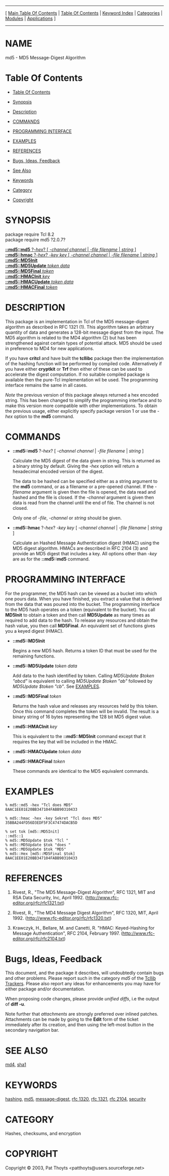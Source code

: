 
[//000000001]: # (md5 \- MD5 Message\-Digest Algorithm)
[//000000002]: # (Generated from file 'md5\.man' by tcllib/doctools with format 'markdown')
[//000000003]: # (Copyright &copy; 2003, Pat Thoyts <patthoyts@users\.sourceforge\.net>)
[//000000004]: # (md5\(n\) 2\.0\.8 tcllib "MD5 Message\-Digest Algorithm")

<hr> [ <a href="../../../../toc.md">Main Table Of Contents</a> &#124; <a
href="../../../toc.md">Table Of Contents</a> &#124; <a
href="../../../../index.md">Keyword Index</a> &#124; <a
href="../../../../toc0.md">Categories</a> &#124; <a
href="../../../../toc1.md">Modules</a> &#124; <a
href="../../../../toc2.md">Applications</a> ] <hr>

# NAME

md5 \- MD5 Message\-Digest Algorithm

# <a name='toc'></a>Table Of Contents

  - [Table Of Contents](#toc)

  - [Synopsis](#synopsis)

  - [Description](#section1)

  - [COMMANDS](#section2)

  - [PROGRAMMING INTERFACE](#section3)

  - [EXAMPLES](#section4)

  - [REFERENCES](#section5)

  - [Bugs, Ideas, Feedback](#section6)

  - [See Also](#seealso)

  - [Keywords](#keywords)

  - [Category](#category)

  - [Copyright](#copyright)

# <a name='synopsis'></a>SYNOPSIS

package require Tcl 8\.2  
package require md5 ?2\.0\.7?  

[__::md5::md5__ ?*\-hex*? \[ *\-channel channel* &#124; *\-file filename* &#124; *string* \]](#1)  
[__::md5::hmac__ ?*\-hex*? *\-key key* \[ *\-channel channel* &#124; *\-file filename* &#124; *string* \]](#2)  
[__::md5::MD5Init__](#3)  
[__::md5::MD5Update__ *token* *data*](#4)  
[__::md5::MD5Final__ *token*](#5)  
[__::md5::HMACInit__ *key*](#6)  
[__::md5::HMACUpdate__ *token* *data*](#7)  
[__::md5::HMACFinal__ *token*](#8)  

# <a name='description'></a>DESCRIPTION

This package is an implementation in Tcl of the MD5 message\-digest algorithm as
described in RFC 1321 \(1\)\. This algorithm takes an arbitrary quantity of data
and generates a 128\-bit message digest from the input\. The MD5 algorithm is
related to the MD4 algorithm \(2\) but has been strengthened against certain types
of potential attack\. MD5 should be used in preference to MD4 for new
applications\.

If you have __critcl__ and have built the __tcllibc__ package then the
implementation of the hashing function will be performed by compiled code\.
Alternatively if you have either __cryptkit__ or __Trf__ then either of
these can be used to accelerate the digest computation\. If no suitable compiled
package is available then the pure\-Tcl implementation wil be used\. The
programming interface remains the same in all cases\.

*Note* the previous version of this package always returned a hex encoded
string\. This has been changed to simplify the programming interface and to make
this version more compatible with other implementations\. To obtain the previous
usage, either explicitly specify package version 1 or use the *\-hex* option to
the __md5__ command\.

# <a name='section2'></a>COMMANDS

  - <a name='1'></a>__::md5::md5__ ?*\-hex*? \[ *\-channel channel* &#124; *\-file filename* &#124; *string* \]

    Calculate the MD5 digest of the data given in string\. This is returned as a
    binary string by default\. Giving the *\-hex* option will return a
    hexadecimal encoded version of the digest\.

    The data to be hashed can be specified either as a string argument to the
    __md5__ command, or as a filename or a pre\-opened channel\. If the
    *\-filename* argument is given then the file is opened, the data read and
    hashed and the file is closed\. If the *\-channel* argument is given then
    data is read from the channel until the end of file\. The channel is not
    closed\.

    Only one of *\-file*, *\-channel* or *string* should be given\.

  - <a name='2'></a>__::md5::hmac__ ?*\-hex*? *\-key key* \[ *\-channel channel* &#124; *\-file filename* &#124; *string* \]

    Calculate an Hashed Message Authentication digest \(HMAC\) using the MD5
    digest algorithm\. HMACs are described in RFC 2104 \(3\) and provide an MD5
    digest that includes a key\. All options other than *\-key* are as for the
    __::md5::md5__ command\.

# <a name='section3'></a>PROGRAMMING INTERFACE

For the programmer, the MD5 hash can be viewed as a bucket into which one pours
data\. When you have finished, you extract a value that is derived from the data
that was poured into the bucket\. The programming interface to the MD5 hash
operates on a token \(equivalent to the bucket\)\. You call __MD5Init__ to
obtain a token and then call __MD5Update__ as many times as required to add
data to the hash\. To release any resources and obtain the hash value, you then
call __MD5Final__\. An equivalent set of functions gives you a keyed digest
\(HMAC\)\.

  - <a name='3'></a>__::md5::MD5Init__

    Begins a new MD5 hash\. Returns a token ID that must be used for the
    remaining functions\.

  - <a name='4'></a>__::md5::MD5Update__ *token* *data*

    Add data to the hash identified by token\. Calling *MD5Update $token
    "abcd"* is equivalent to calling *MD5Update $token "ab"* followed by
    *MD5Update $token "cb"*\. See [EXAMPLES](#section4)\.

  - <a name='5'></a>__::md5::MD5Final__ *token*

    Returns the hash value and releases any resources held by this token\. Once
    this command completes the token will be invalid\. The result is a binary
    string of 16 bytes representing the 128 bit MD5 digest value\.

  - <a name='6'></a>__::md5::HMACInit__ *key*

    This is equivalent to the __::md5::MD5Init__ command except that it
    requires the key that will be included in the HMAC\.

  - <a name='7'></a>__::md5::HMACUpdate__ *token* *data*

  - <a name='8'></a>__::md5::HMACFinal__ *token*

    These commands are identical to the MD5 equivalent commands\.

# <a name='section4'></a>EXAMPLES

    % md5::md5 -hex "Tcl does MD5"
    8AAC1EE01E20BB347104FABB90310433

    % md5::hmac -hex -key Sekret "Tcl does MD5"
    35BBA244FD56D3EDF5F3C47474DACB5D

    % set tok [md5::MD5Init]
    ::md5::1
    % md5::MD5Update $tok "Tcl "
    % md5::MD5Update $tok "does "
    % md5::MD5Update $tok "MD5"
    % md5::Hex [md5::MD5Final $tok]
    8AAC1EE01E20BB347104FABB90310433

# <a name='section5'></a>REFERENCES

  1. Rivest, R\., "The MD5 Message\-Digest Algorithm", RFC 1321, MIT and RSA Data
     Security, Inc, April 1992\.
     \([http://www\.rfc\-editor\.org/rfc/rfc1321\.txt](http://www\.rfc\-editor\.org/rfc/rfc1321\.txt)\)

  1. Rivest, R\., "The MD4 Message Digest Algorithm", RFC 1320, MIT, April 1992\.
     \([http://www\.rfc\-editor\.org/rfc/rfc1320\.txt](http://www\.rfc\-editor\.org/rfc/rfc1320\.txt)\)

  1. Krawczyk, H\., Bellare, M\. and Canetti, R\. "HMAC: Keyed\-Hashing for Message
     Authentication", RFC 2104, February 1997\.
     \([http://www\.rfc\-editor\.org/rfc/rfc2104\.txt](http://www\.rfc\-editor\.org/rfc/rfc2104\.txt)\)

# <a name='section6'></a>Bugs, Ideas, Feedback

This document, and the package it describes, will undoubtedly contain bugs and
other problems\. Please report such in the category *md5* of the [Tcllib
Trackers](http://core\.tcl\.tk/tcllib/reportlist)\. Please also report any ideas
for enhancements you may have for either package and/or documentation\.

When proposing code changes, please provide *unified diffs*, i\.e the output of
__diff \-u__\.

Note further that *attachments* are strongly preferred over inlined patches\.
Attachments can be made by going to the __Edit__ form of the ticket
immediately after its creation, and then using the left\-most button in the
secondary navigation bar\.

# <a name='seealso'></a>SEE ALSO

[md4](\.\./md4/md4\.md), [sha1](\.\./sha1/sha1\.md)

# <a name='keywords'></a>KEYWORDS

[hashing](\.\./\.\./\.\./\.\./index\.md\#hashing),
[md5](\.\./\.\./\.\./\.\./index\.md\#md5),
[message\-digest](\.\./\.\./\.\./\.\./index\.md\#message\_digest), [rfc
1320](\.\./\.\./\.\./\.\./index\.md\#rfc\_1320), [rfc
1321](\.\./\.\./\.\./\.\./index\.md\#rfc\_1321), [rfc
2104](\.\./\.\./\.\./\.\./index\.md\#rfc\_2104),
[security](\.\./\.\./\.\./\.\./index\.md\#security)

# <a name='category'></a>CATEGORY

Hashes, checksums, and encryption

# <a name='copyright'></a>COPYRIGHT

Copyright &copy; 2003, Pat Thoyts <patthoyts@users\.sourceforge\.net>
